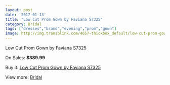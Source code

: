 ```yaml
---
layout: post
date: '2017-01-13'
title: "Low Cut Prom Gown by Faviana S7325"
category: Bridal
tags: ["dresses","brand","evening","prom","gown"]
image: http://img.transblink.com/4657-thickbox_default/low-cut-prom-gown-by-faviana-s7325.jpg
---
```

Low Cut Prom Gown by Faviana S7325

On Sales: **$389.99**
<a href="https://www.transblink.com/en/bridal/1450-low-cut-prom-gown-by-faviana-s7325.html"><amp-img layout="responsive" width="600" height="600" src="//img.transblink.com/4657-thickbox_default/low-cut-prom-gown-by-faviana-s7325.jpg" alt="Low Cut Prom Gown by Faviana S7325 0" /></a>
<a href="https://www.transblink.com/en/bridal/1450-low-cut-prom-gown-by-faviana-s7325.html"><amp-img layout="responsive" width="600" height="600" src="//img.transblink.com/4660-thickbox_default/low-cut-prom-gown-by-faviana-s7325.jpg" alt="Low Cut Prom Gown by Faviana S7325 1" /></a>
<a href="https://www.transblink.com/en/bridal/1450-low-cut-prom-gown-by-faviana-s7325.html"><amp-img layout="responsive" width="600" height="600" src="//img.transblink.com/4659-thickbox_default/low-cut-prom-gown-by-faviana-s7325.jpg" alt="Low Cut Prom Gown by Faviana S7325 2" /></a>
<a href="https://www.transblink.com/en/bridal/1450-low-cut-prom-gown-by-faviana-s7325.html"><amp-img layout="responsive" width="600" height="600" src="//img.transblink.com/4658-thickbox_default/low-cut-prom-gown-by-faviana-s7325.jpg" alt="Low Cut Prom Gown by Faviana S7325 3" /></a>

Buy it: [Low Cut Prom Gown by Faviana S7325](https://www.transblink.com/en/bridal/1450-low-cut-prom-gown-by-faviana-s7325.html "Low Cut Prom Gown by Faviana S7325")

View more: [Bridal](https://www.transblink.com/en/3-bridal "Bridal")